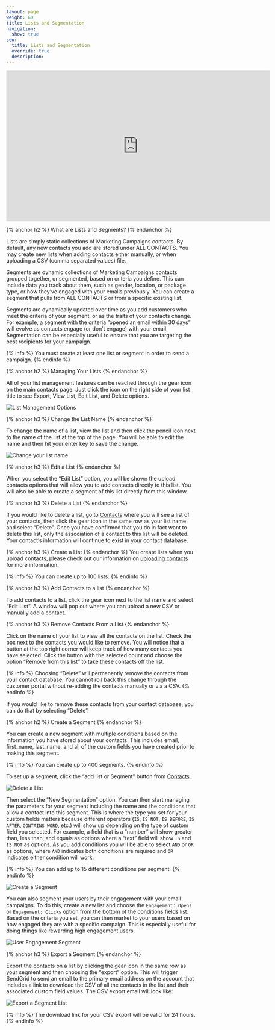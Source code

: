 ```yaml
---
layout: page
weight: 60
title: Lists and Segmentation
navigation:
  show: true
seo:
  title: Lists and Segmentation
  override: true
  description:
---
```


<iframe src="https://player.vimeo.com/video/121404093" width="700" height="400" frameborder="0" webkitallowfullscreen mozallowfullscreen allowfullscreen></iframe>

{% anchor h2 %}
What are Lists and Segments?
{% endanchor %}

Lists are simply static collections of Marketing Campaigns contacts. By default, any new contacts you add are stored under ALL CONTACTS. You may create new lists when adding contacts either manually, or when uploading a CSV (comma separated values) file.

Segments are dynamic collections of Marketing Campaigns contacts grouped together, or segmented, based on criteria you define. This can include data you track about them, such as gender, location, or package type, or how they’ve engaged with your emails previously. You can create a segment that pulls from ALL CONTACTS or from a specific existing list.

Segments are dynamically updated over time as you add customers who meet the criteria of your segment, or as the traits of your contacts change. For example, a segment with the criteria ”opened an email within 30 days” will evolve as contacts engage (or don’t engage) with your email. Segmentation can be especially useful to ensure that you are targeting the best recipients for your campaign.

{% info %}
You must create at least one list or segment in order to send a campaign.
{% endinfo %}

{% anchor h2 %}
Managing Your Lists
{% endanchor %}

All of your list management features can be reached through the gear icon on the main contacts page. Just click the icon on the right side of your list title to see Export, View List, Edit List, and Delete options.

![]({{root_url}}/images/lists_2.png "List Management Options")

{% anchor h3 %}
Change the List Name
{% endanchor %}

To change the name of a list, view the list and then click the pencil icon next to the name of the list at the top of the page. You will be able to edit the name and then hit your enter key to save the change.

![]({{root_url}}/images/lists_1.png "Change your list name")

{% anchor h3 %}
Edit a List
{% endanchor %}

When you select the “Edit List” option, you will be shown the upload contacts options that will allow you to add contacts directly to this list. You will also be able to create a segment of this list directly from this window.

{% anchor h3 %}
Delete a List
{% endanchor %}

If you would like to delete a list, go to [Contacts]({{site.marketing_campaigns_url}}/contacts) where you will see a list of your contacts, then click the gear icon in the same row as your list name and select “Delete”. Once you have confirmed that you do in fact want to delete this list, only the association of a contact to this list will be deleted. Your contact’s information will continue to exist in your contact database.

{% anchor h3 %}
Create a List
{% endanchor %}
You create lists when you upload contacts, please check out our information on [uploading contacts]({{root_url}}/User_Guide/Marketing_Campaigns/contacts.html#-Uploading-Contacts) for more information.

{% info %}
You can create up to 100 lists.
{% endinfo %}

{% anchor h3 %}
Add Contacts to a list
{% endanchor %}

To add contacts to a list, click the gear icon next to the list name and select “Edit List”. A window will pop out where you can upload a new CSV or manually add a contact.

{% anchor h3 %}
Remove Contacts From a List
{% endanchor %}

Click on the name of your list to view all the contacts on the list. Check the box next to the contacts you would like to remove. You will notice that a button at the top right corner will keep track of how many contacts you have selected. Click the button with the selected count and choose the option “Remove from this list” to take these contacts off the list.

{% info %}
Choosing “Delete” will permanently remove the contacts from your contact database. You cannot roll back this change through the customer portal without re-adding the contacts manually or via a CSV.
{% endinfo %}

If you would like to remove these contacts from your contact database, you can do that by selecting “Delete”.

{% anchor h2 %}
Create a Segment
{% endanchor %}

You can create a new segment with multiple conditions based on the information you have stored about your contacts. This
includes email, first_name, last_name, and all of the custom fields you have created prior to making this segment.

{% info %}
You can create up to 400 segments.
{% endinfo %}

To set up a segment, click the “add list or Segment” button from [Contacts]({{site.marketing_campaigns_url}}/contacts).

![]({{root_url}}/images/lists_5.png "Delete a List")

Then select the “New Segmentation” option. You can then start managing the parameters for your segment including the name and the conditions that allow a
contact into this segment. This is where the type you set for your custom fields matters because different operators (`IS`,
`IS NOT`, `IS BEFORE`, `IS AFTER`, `CONTAINS WORD`, etc.) will show up depending on the type of custom field you selected. For
example, a field that is a “number” will show greater than, less than, and equals as options where a “text” field will
show `IS` and `IS NOT` as options. As you add conditions you
will be able to select `AND` or `OR` as options, where `AND` indicates
both conditions are required and `OR` indicates either condition will work.

{% info %}
You can add up to 15 different conditions per segment.
{% endinfo %}

![]({{root_url}}/images/lists_3.png "Create a Segment")

You can also segment your users by their engagement with your email campaigns. To do this, create a new list and choose
the `Engagement: Opens` or `Engagement: Clicks` option from
the bottom of the conditions fields list. Based on the criteria you set, you can then market to your users based on how
engaged they are with a specific campaign. This is especially useful for doing things like rewarding high engagement users.

![]({{root_url}}/images/lists_engagement_segment_1.png "User Engagement Segment")


{% anchor h3 %}
Export a Segment
{% endanchor %}

Export the contacts on a list by clicking the gear icon in the same row as your segment and then choosing the “export”
option. This will trigger SendGrid to send an email to the primary email address on the account that includes a link to
download the CSV of all the contacts in the list and their associated custom field values.
The CSV export email will look like:

![]({{root_url}}/images/lists_4.png "Export a Segment List")

{% info %}
The download link for your CSV export will be valid for 24 hours.
{% endinfo %}

